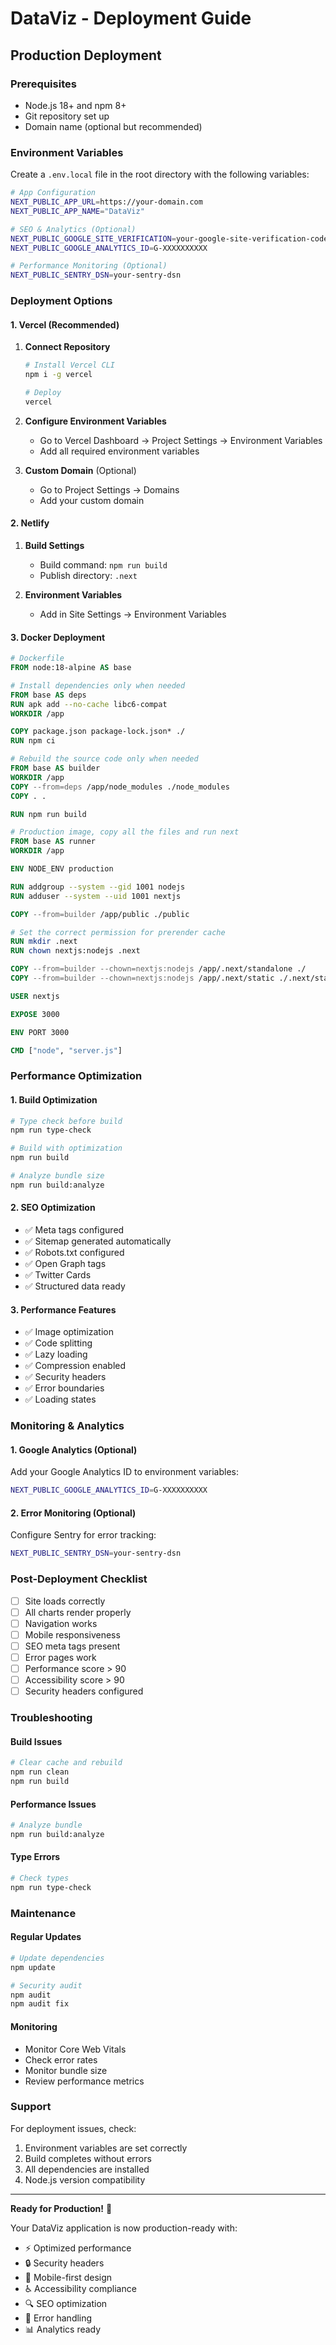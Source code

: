 # DataViz - Deployment Guide

## Production Deployment

### Prerequisites

- Node.js 18+ and npm 8+
- Git repository set up
- Domain name (optional but recommended)

### Environment Variables

Create a `.env.local` file in the root directory with the following variables:

```bash
# App Configuration
NEXT_PUBLIC_APP_URL=https://your-domain.com
NEXT_PUBLIC_APP_NAME="DataViz"

# SEO & Analytics (Optional)
NEXT_PUBLIC_GOOGLE_SITE_VERIFICATION=your-google-site-verification-code
NEXT_PUBLIC_GOOGLE_ANALYTICS_ID=G-XXXXXXXXXX

# Performance Monitoring (Optional)
NEXT_PUBLIC_SENTRY_DSN=your-sentry-dsn
```

### Deployment Options

#### 1. Vercel (Recommended)

1. **Connect Repository**
   ```bash
   # Install Vercel CLI
   npm i -g vercel
   
   # Deploy
   vercel
   ```

2. **Configure Environment Variables**
   - Go to Vercel Dashboard → Project Settings → Environment Variables
   - Add all required environment variables

3. **Custom Domain** (Optional)
   - Go to Project Settings → Domains
   - Add your custom domain

#### 2. Netlify

1. **Build Settings**
   - Build command: `npm run build`
   - Publish directory: `.next`

2. **Environment Variables**
   - Add in Site Settings → Environment Variables

#### 3. Docker Deployment

```dockerfile
# Dockerfile
FROM node:18-alpine AS base

# Install dependencies only when needed
FROM base AS deps
RUN apk add --no-cache libc6-compat
WORKDIR /app

COPY package.json package-lock.json* ./
RUN npm ci

# Rebuild the source code only when needed
FROM base AS builder
WORKDIR /app
COPY --from=deps /app/node_modules ./node_modules
COPY . .

RUN npm run build

# Production image, copy all the files and run next
FROM base AS runner
WORKDIR /app

ENV NODE_ENV production

RUN addgroup --system --gid 1001 nodejs
RUN adduser --system --uid 1001 nextjs

COPY --from=builder /app/public ./public

# Set the correct permission for prerender cache
RUN mkdir .next
RUN chown nextjs:nodejs .next

COPY --from=builder --chown=nextjs:nodejs /app/.next/standalone ./
COPY --from=builder --chown=nextjs:nodejs /app/.next/static ./.next/static

USER nextjs

EXPOSE 3000

ENV PORT 3000

CMD ["node", "server.js"]
```

### Performance Optimization

#### 1. Build Optimization

```bash
# Type check before build
npm run type-check

# Build with optimization
npm run build

# Analyze bundle size
npm run build:analyze
```

#### 2. SEO Optimization

- ✅ Meta tags configured
- ✅ Sitemap generated automatically
- ✅ Robots.txt configured
- ✅ Open Graph tags
- ✅ Twitter Cards
- ✅ Structured data ready

#### 3. Performance Features

- ✅ Image optimization
- ✅ Code splitting
- ✅ Lazy loading
- ✅ Compression enabled
- ✅ Security headers
- ✅ Error boundaries
- ✅ Loading states

### Monitoring & Analytics

#### 1. Google Analytics (Optional)

Add your Google Analytics ID to environment variables:
```bash
NEXT_PUBLIC_GOOGLE_ANALYTICS_ID=G-XXXXXXXXXX
```

#### 2. Error Monitoring (Optional)

Configure Sentry for error tracking:
```bash
NEXT_PUBLIC_SENTRY_DSN=your-sentry-dsn
```

### Post-Deployment Checklist

- [ ] Site loads correctly
- [ ] All charts render properly
- [ ] Navigation works
- [ ] Mobile responsiveness
- [ ] SEO meta tags present
- [ ] Error pages work
- [ ] Performance score > 90
- [ ] Accessibility score > 90
- [ ] Security headers configured

### Troubleshooting

#### Build Issues

```bash
# Clear cache and rebuild
npm run clean
npm run build
```

#### Performance Issues

```bash
# Analyze bundle
npm run build:analyze
```

#### Type Errors

```bash
# Check types
npm run type-check
```

### Maintenance

#### Regular Updates

```bash
# Update dependencies
npm update

# Security audit
npm audit
npm audit fix
```

#### Monitoring

- Monitor Core Web Vitals
- Check error rates
- Monitor bundle size
- Review performance metrics

### Support

For deployment issues, check:
1. Environment variables are set correctly
2. Build completes without errors
3. All dependencies are installed
4. Node.js version compatibility

---

**Ready for Production!** 🚀

Your DataViz application is now production-ready with:
- ⚡ Optimized performance
- 🔒 Security headers
- 📱 Mobile-first design
- ♿ Accessibility compliance
- 🔍 SEO optimization
- 🚨 Error handling
- 📊 Analytics ready 